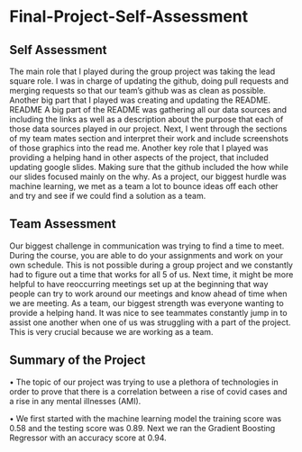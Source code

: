 # Final-Project-Self-Assessment

## Self Assessment 
The main role that I played during the group project was taking the lead square role. I was in charge of updating the github, doing pull requests and merging requests so that our team’s github was as clean as possible. Another big part that I played was creating and updating the README. 
README A big part of the README was gathering all our data sources and including the links as well as a description about the purpose that each of those data sources played in our project. Next, I went through the sections of my team mates section and interpret their work and include screenshots of those graphics into the read me. 
Another key role that I played was providing a helping hand in other aspects of the project, that included updating google slides. Making sure that the github included the how while our slides focused mainly on the why. As a project, our biggest hurdle was machine learning, we met as a team a lot to bounce ideas off each other and try and see if we could find a solution as a team. 
## Team Assessment 
Our biggest challenge in communication was trying to find a time to meet. During the course, you are able to do your assignments and work on your own schedule. This is not possible during a group project and we constantly had to figure out a time that works for all 5 of us. Next time, it might be more helpful to have reoccurring meetings set up at the beginning that way people can try to work around our meetings and know ahead of time when we are meeting. 
As a team, our biggest strength was everyone wanting to provide a helping hand. It was nice to see teammates constantly jump in to assist one another when one of us was struggling with a part of the project. This is very crucial because we are working as a team. 
## Summary of the Project 
•	The topic of our project was trying to use a plethora of technologies in order to prove that there is a correlation between a rise of covid cases and a rise in any mental illnesses (AMI). 

•	We first started with the machine learning model the training score was 0.58 and the testing score was 0.89. Next we ran the Gradient Boosting Regressor with an accuracy score at 0.94. 

